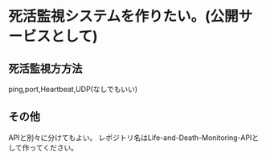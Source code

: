 # 死活監視システムを作りたい。(公開サービスとして)

## 死活監視方方法
ping,port,Heartbeat,UDP(なしでもいい)

## その他
APIと別々に分けてもよい。
レポジトリ名はLife-and-Death-Monitoring-APIとして作ってください。
